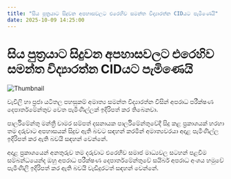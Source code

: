 ```yaml
---
title: "සිය පුත්‍රයාට සිදුවන අපහාසවලට එරෙහිව සමන්ත විද්‍යාරත්න CIDයට පැමිණෙයි"
date: 2025-10-09 14:25:00
---
```


# සිය පුත්‍රයාට සිදුවන අපහාසවලට එරෙහිව සමන්ත විද්‍යාරත්න CIDයට පැමිණෙයි

![Thumbnail](https://helakuru.sgp1.cdn.digitaloceanspaces.com/esana/images/lib/samantha-vidya-video.jpg)

වැවිලි හා ප්‍රජා යටිතල පහසුකම් අමාත්‍ය සමන්ත විද්‍යාරත්න විසින් අපරාධ පරීක්ෂණ දෙපාර්තමේන්තුව වෙත පැමිණිල්ලක් ඉදිරිපත් කර තිබෙනවා.

පාර්ලිමේන්තු මන්ත්‍රී චාමර සම්පත් දසනායක පාර්ලිමේන්තුවේදී සිදු කළ ප්‍රකාශයක් හරහා තම දරුවාට අපහාසයක් සිදුව ඇති බවට සඳහන් කරමින් අමාත්‍යවරයා අදාළ පැමිණිල්ල ඉදිරිපත් කර ඇති බවයි සඳහන් වෙන්නේ.

අදාළ ප්‍රකාශයෙන් අනතුරුව තම දරුවාට එරෙහිව සමාජ මාධ්‍යවල සටහන් පළවීම සම්බන්ධයෙන්ද ඔහු අපරාධ පරීක්ෂණ දෙපාර්තමේන්තුවේ සයිබර් අපරාධ අංශය හමුවේ පැමිණිලි ඉදිරිපත් කර ඇති බවයි වැඩිදුරටත් සඳහන් වෙන්නේ.

